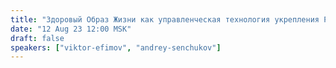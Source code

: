 ```yaml
---
title: "Здоровый Образ Жизни как управленческая технология укрепления Русского мира"
date: "12 Aug 23 12:00 MSK"
draft: false
speakers: ["viktor-efimov", "andrey-senchukov"]
---
```

